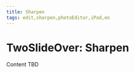 ```yaml
---
title: Sharpen
tags: edit,sharpen,photoEditor,iPad,en
---
```


# TwoSlideOver: Sharpen

Content TBD
